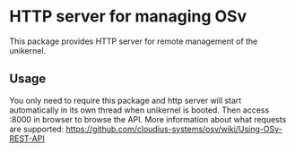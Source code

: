 # HTTP server for managing OSv
This package provides HTTP server for remote management of the unikernel.

## Usage
You only need to require this package and http server will
start automatically in its own thread when unikernel is booted.
Then access <unikernel-IP>:8000 in browser to browse the API.
More information about what requests are supported:
https://github.com/cloudius-systems/osv/wiki/Using-OSv-REST-API
